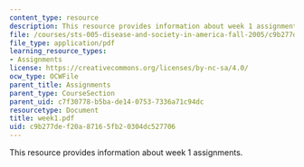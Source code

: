 ```yaml
---
content_type: resource
description: This resource provides information about week 1 assignments.
file: /courses/sts-005-disease-and-society-in-america-fall-2005/c9b277def20a87165fb20304dc527706_week1.pdf
file_type: application/pdf
learning_resource_types:
- Assignments
license: https://creativecommons.org/licenses/by-nc-sa/4.0/
ocw_type: OCWFile
parent_title: Assignments
parent_type: CourseSection
parent_uid: c7f30778-b5ba-de14-0753-7336a71c94dc
resourcetype: Document
title: week1.pdf
uid: c9b277de-f20a-8716-5fb2-0304dc527706
---
```

This resource provides information about week 1 assignments.